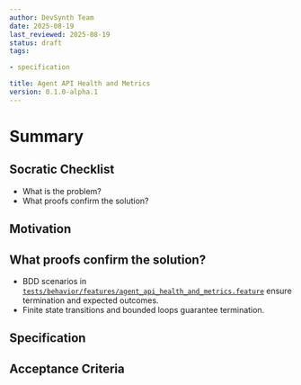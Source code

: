 ```yaml
---
author: DevSynth Team
date: 2025-08-19
last_reviewed: 2025-08-19
status: draft
tags:

- specification

title: Agent API Health and Metrics
version: 0.1.0-alpha.1
---
```


<!--
Required metadata fields:
- author: document author
- date: creation date
- last_reviewed: last review date
- status: draft | review | published
- tags: search keywords
- title: short descriptive name
- version: specification version
-->

# Summary

## Socratic Checklist
- What is the problem?
- What proofs confirm the solution?

## Motivation

## What proofs confirm the solution?
- BDD scenarios in [`tests/behavior/features/agent_api_health_and_metrics.feature`](../../tests/behavior/features/agent_api_health_and_metrics.feature) ensure termination and expected outcomes.
- Finite state transitions and bounded loops guarantee termination.


## Specification

## Acceptance Criteria
